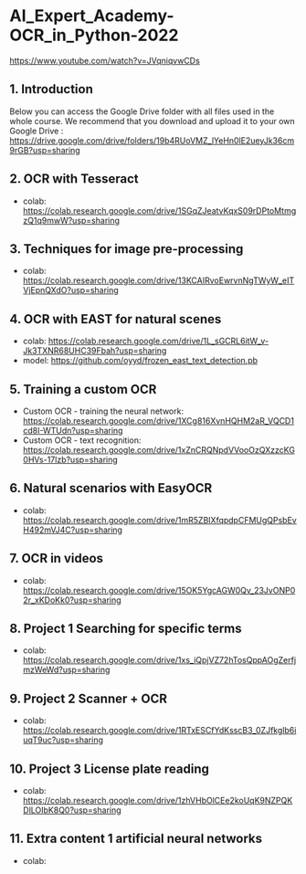 # AI_Expert_Academy-OCR_in_Python-2022
https://www.youtube.com/watch?v=JVqniqvwCDs
## 1. Introduction
Below you can access the Google Drive folder with all files used in the whole course. We recommend that you download and upload it to your own Google Drive : https://drive.google.com/drive/folders/19b4RUoVMZ_lYeHn0lE2ueyJk36cm9rGB?usp=sharing
## 2. OCR with Tesseract
* colab: https://colab.research.google.com/drive/1SGqZJeatvKqxS09rDPtoMtmgzQ1q9mwW?usp=sharing
## 3. Techniques for image pre-processing
* colab: https://colab.research.google.com/drive/13KCAIRvoEwrvnNgTWyW_eITVjEpnQXdO?usp=sharing
## 4. OCR with EAST for natural scenes
* colab: https://colab.research.google.com/drive/1L_sGCRL6itW_v-Jk3TXNR68UHC39Fbah?usp=sharing
* model: https://github.com/oyyd/frozen_east_text_detection.pb
## 5. Training a custom OCR
* Custom OCR - training the neural network: https://colab.research.google.com/drive/1XCg816XvnHQHM2aR_VQCD1cd8I-WTUdn?usp=sharing
* Custom OCR - text recognition: https://colab.research.google.com/drive/1xZnCRQNpdVVooOzQXzzcKG0HVs-17lzb?usp=sharing
## 6. Natural scenarios with EasyOCR
* colab:  https://colab.research.google.com/drive/1mR5ZBIXfqpdpCFMUgQPsbEvH492mVJ4C?usp=sharing
## 7. OCR in videos
* colab:  https://colab.research.google.com/drive/15OK5YgcAGW0Qv_23JvONP02r_xKDoKk0?usp=sharing
## 8. Project 1 Searching for specific terms
* colab:  https://colab.research.google.com/drive/1xs_iQpjVZ72hTosQppAOgZerfjmzWeWd?usp=sharing
## 9. Project 2 Scanner + OCR
* colab:  https://colab.research.google.com/drive/1RTxESCfYdKsscB3_0ZJfkglb6iuqT9uc?usp=sharing
## 10. Project 3 License plate reading
* colab:  https://colab.research.google.com/drive/1zhVHbOlCEe2koUqK9NZPQKDlLOIbK8Q0?usp=sharing
## 11. Extra content 1 artificial neural networks
* colab:  
